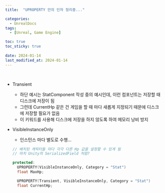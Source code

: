 ```yaml
---
title:  "UPROPERTY 안의 인자 정리중..."

categories:
  - UnrealDocs
tags:
  - [Unreal, Game Engine]

toc: true
toc_sticky: true
 
date: 2024-01-14
last_modified_at: 2024-01-14
---
```


<br>

- Transient
  - 하단 예시는 StatComponent 작성 중의 예시인데, 이런 컴포넌트는 저장할 때 디스크에 저장이 됨
  - 그런데 CurrentHp 같은 건 게임을 할 때 마다 새롭게 지정되기 때문에 디스크에 저장할 필요가 없음
  - 이 키워드를 사용해 디스크에 저장을 하지 않도록 하여 메모리 낭비 방지

- VisibleInstanceOnly
  - 인스턴스 마다 별도로 수행...
  
  ```cpp
  // 배치된 캐릭터들 마다 각각 다른 Hp 값을 설정할 수 있게 됨
  // 마치 Unity의 SerializedField 처럼?
  
  protected:
	UPROPERTY(VisibleInstanceOnly, Category = "Stat")
	float MaxHp;

	UPROPERTY(Transient, VisibleInstanceOnly, Category = "Stat")
	float CurrentHp;
  ```

